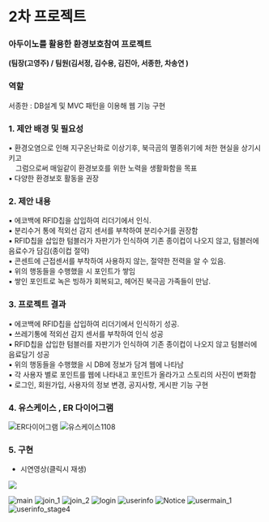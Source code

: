 # 2차 프로젝트

### 아두이노를 활용한 환경보호참여  프로젝트<br>
**(팀장(고영주) / 팀원(김서정, 김수용, 김진아, 서종한, 차송연 )**
### 역할
서종한 : DB설계 및 MVC 패턴을 이용해 웹 기능 구현 
### 1. 제안 배경 및 필요성
<p>▪ 환경오염으로 인해 지구온난화로 이상기후, 북극곰의 멸종위기에 처한 현실을 상기시키고<br> &ensp;&ensp;그럼으로써 매일같이 환경보호를 위한 노력을 생활화함을 목표<br>
▪ 다양한 환경보호 활동을 권장 </p>

### 2. 제안 내용
<p>▪ 에코백에 RFID칩을 삽입하여 리더기에서 인식.<br>
▪ 분리수거 통에 적외선 감지 센서를 부착하여 분리수거를 권장함 <br>
▪ RFID칩을 삽입한 텀블러가 자판기가 인식하여 기존 종이컵이 나오지 않고, 텀블러에 음료수가 담김(종이컵 절약)<br>
▪ 콘센트에 근접센서를 부착하여 사용하지 않는, 절약한 전력을 알 수 있음.<br>
▪ 위의 행동들을 수행했을 시 포인트가 쌓임<br>
▪ 쌓인 포인트로 녹은 빙하가 회복되고, 헤어진 북극곰 가족들이 만남.
 </p>
 
 ### 3. 프로젝트 결과
<p>▪ 에코백에 RFID칩을 삽입하여 리더기에서 인식하기 성공.<br>
▪ 쓰레기통에 적외선 감지 센서를 부착하여 인식 성공  <br>
▪ RFID칩을 삽입한 텀블러를 자판기가 인식하여 기존 종이컵이 나오지 않고 텀블러에 음료담기 성공<br>
▪ 위의 행동들을 수행했을 시 DB에 정보가 담겨 웹에 나타남<br>
▪ 각 사용자 별로 포인트를 웹에 나타내고 포인트가 올라가고 스토리의 사진이 변화함<br>
▪ 로그인, 회원가입, 사용자의 정보 변경, 공지사항, 게시판 기능 구현
 </p>
 
 ### 4. 유스케이스 , ER 다이어그램
 
 
![ER다이어그램](https://user-images.githubusercontent.com/71308696/104152375-afccfc00-5422-11eb-86d8-422e351de98f.PNG)
![유스케이스1108](https://user-images.githubusercontent.com/71308696/104152377-b196bf80-5422-11eb-97b8-4d32af6b97e4.png)
 
 
 ### 5. 구현

- 시연영상(클릭시 재생)
<a href = "https://youtu.be/q0w8_9IflzE">
  <img src = "https://user-images.githubusercontent.com/71308696/104132094-8d08fc00-53be-11eb-834a-cf67a5492cf8.PNG">
</a>





![main](https://user-images.githubusercontent.com/71308696/104132094-8d08fc00-53be-11eb-834a-cf67a5492cf8.PNG)
![join_1](https://user-images.githubusercontent.com/71308696/104132089-8bd7cf00-53be-11eb-90a9-09adbafe54f4.PNG)
![join_2](https://user-images.githubusercontent.com/71308696/104132090-8c706580-53be-11eb-82f2-8ba7f6a1f1ee.PNG)
![login](https://user-images.githubusercontent.com/71308696/104132091-8c706580-53be-11eb-9b64-c3c9030cdc1d.PNG)
![userinfo](https://user-images.githubusercontent.com/71308696/104132097-8da19280-53be-11eb-9ce6-37dd0060d41a.PNG)
![Notice](https://user-images.githubusercontent.com/71308696/104132095-8da19280-53be-11eb-8567-9ebfff6728a0.PNG)
![usermain_1](https://user-images.githubusercontent.com/71308696/104132103-8ed2bf80-53be-11eb-882f-b9c9c2e6f905.PNG)
![userinfo_stage4](https://user-images.githubusercontent.com/71308696/104132099-8e3a2900-53be-11eb-8aa6-c6f96044f953.PNG)




